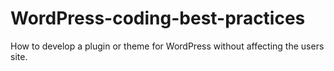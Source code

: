 # WordPress-coding-best-practices
How to develop a plugin or theme for WordPress without affecting the users site.
